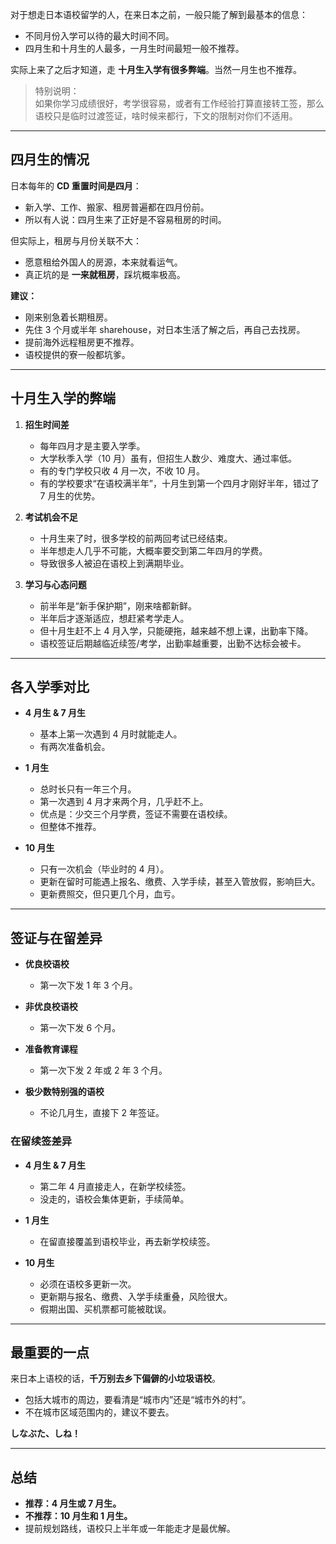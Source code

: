 
对于想走日本语校留学的人，在来日本之前，一般只能了解到最基本的信息：  
- 不同月份入学可以待的最大时间不同。  
- 四月生和十月生的人最多，一月生时间最短一般不推荐。  

实际上来了之后才知道，走 **十月生入学有很多弊端**。当然一月生也不推荐。  

> 特别说明：  
> 如果你学习成绩很好，考学很容易，或者有工作经验打算直接转工签，那么语校只是临时过渡签证，啥时候来都行，下文的限制对你们不适用。  

---

## 四月生的情况
日本每年的 **CD 重置时间是四月**：  
- 新入学、工作、搬家、租房普遍都在四月份前。  
- 所以有人说：四月生来了正好是不容易租房的时间。  

但实际上，租房与月份关联不大：  
- 愿意租给外国人的房源，本来就看运气。  
- 真正坑的是 **一来就租房**，踩坑概率极高。  

**建议：**  
- 刚来别急着长期租房。  
- 先住 3 个月或半年 sharehouse，对日本生活了解之后，再自己去找房。  
- 提前海外远程租房更不推荐。  
- 语校提供的寮一般都坑爹。  

---

## 十月生入学的弊端

1. **招生时间差**  
   - 每年四月才是主要入学季。  
   - 大学秋季入学（10 月）虽有，但招生人数少、难度大、通过率低。  
   - 有的专门学校只收 4 月一次，不收 10 月。  
   - 有的学校要求“在语校满半年”，十月生到第一个四月才刚好半年，错过了 7 月生的优势。  

2. **考试机会不足**  
   - 十月生来了时，很多学校的前两回考试已经结束。  
   - 半年想走人几乎不可能，大概率要交到第二年四月的学费。  
   - 导致很多人被迫在语校上到满期毕业。  

3. **学习与心态问题**  
   - 前半年是“新手保护期”，刚来啥都新鲜。  
   - 半年后才逐渐适应，想赶紧考学走人。  
   - 但十月生赶不上 4 月入学，只能硬拖，越来越不想上课，出勤率下降。  
   - 语校签证后期越临近续签/考学，出勤率越重要，出勤不达标会被卡。  

---

## 各入学季对比

- **4 月生 & 7 月生**  
  - 基本上第一次遇到 4 月时就能走人。  
  - 有两次准备机会。  

- **1 月生**  
  - 总时长只有一年三个月。  
  - 第一次遇到 4 月才来两个月，几乎赶不上。  
  - 优点是：少交三个月学费，签证不需要在语校续。  
  - 但整体不推荐。  

- **10 月生**  
  - 只有一次机会（毕业时的 4 月）。  
  - 更新在留时可能遇上报名、缴费、入学手续，甚至入管放假，影响巨大。  
  - 更新费照交，但只更几个月，血亏。  

---

## 签证与在留差异

- **优良校语校**  
  - 第一次下发 1 年 3 个月。  

- **非优良校语校**  
  - 第一次下发 6 个月。  

- **准备教育课程**  
  - 第一次下发 2 年或 2 年 3 个月。  

- **极少数特别强的语校**  
  - 不论几月生，直接下 2 年签证。  

### 在留续签差异
- **4 月生 & 7 月生**  
  - 第二年 4 月直接走人，在新学校续签。  
  - 没走的，语校会集体更新，手续简单。  

- **1 月生**  
  - 在留直接覆盖到语校毕业，再去新学校续签。  

- **10 月生**  
  - 必须在语校多更新一次。  
  - 更新期与报名、缴费、入学手续重叠，风险很大。  
  - 假期出国、买机票都可能被耽误。  

---

## 最重要的一点
来日本上语校的话，**千万别去乡下偏僻的小垃圾语校**。  
- 包括大城市的周边，要看清是“城市内”还是“城市外的村”。  
- 不在城市区域范围内的，建议不要去。  

**しなぶた、しね！**

---

## 总结
- **推荐：4 月生或 7 月生。**  
- **不推荐：10 月生和 1 月生。**  
- 提前规划路线，语校只上半年或一年能走才是最优解。  
